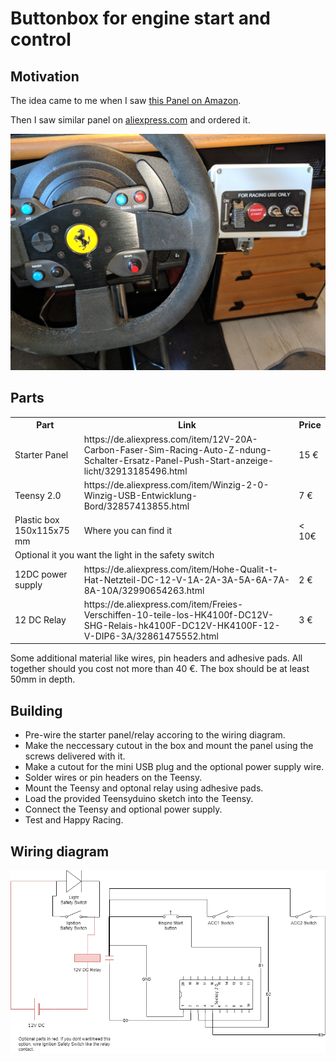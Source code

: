 # Buttonbox for engine start and control

## Motivation

The idea came to me when I saw [this Panel on Amazon](https://www.amazon.de/dp/B01BV9CWW2/?coliid=ILLJIW41VWR2C&colid=2JV752ZE9GTFC&psc=0&ref_=lv_ov_lig_dp_it).

Then I saw similar panel on [aliexpress.com](https://de.aliexpress.com/item/12V-20A-Carbon-Faser-Sim-Racing-Auto-Z-ndung-Schalter-Ersatz-Panel-Push-Start-anzeige-licht/32913185496.html) and ordered it.

![The Result](images/small/BoxInPlace.jpg)

## Parts

<table>
    <tr>
        <th>Part</th><th>Link</th><th>Price</th>
    </tr>
    <tr>
        <td>Starter Panel</td><td>https://de.aliexpress.com/item/12V-20A-Carbon-Faser-Sim-Racing-Auto-Z-ndung-Schalter-Ersatz-Panel-Push-Start-anzeige-licht/32913185496.html</td><td>15 €</td>
    </tr>
    <tr>
        <td>Teensy 2.0</td><td>https://de.aliexpress.com/item/Winzig-2-0-Winzig-USB-Entwicklung-Bord/32857413855.html</td><td>7 €</td>
    </tr>
    <tr>
        <td>Plastic box 150x115x75 mm</td><td>Where you can find it</td><td>&lt; 10€</td>
    </tr>
    <tr><td colspan="3">Optional it you want the light in the safety switch</td></tr>
    <tr>
        <td>12DC power supply</td><td>https://de.aliexpress.com/item/Hohe-Qualit-t-Hat-Netzteil-DC-12-V-1A-2A-3A-5A-6A-7A-8A-10A/32990654263.html</td><td>2 €</td>
    </tr>
    <tr>
        <td>12 DC Relay</td><td>https://de.aliexpress.com/item/Freies-Verschiffen-10-teile-los-HK4100f-DC12V-SHG-Relais-hk4100F-DC12V-HK4100F-12-V-DIP6-3A/32861475552.html</td><td>3 €</td>
    </tr>
</table>

Some additional material like wires, pin headers and adhesive pads. All together should you cost not more than 40 €.
The box should be at least 50mm in depth.

## Building

* Pre-wire the starter panel/relay accoring to the wiring diagram.
* Make the neccessary cutout in the box and mount the panel using the screws delivered with it.
* Make a cutout for the mini USB plug and the optional power supply wire.
* Solder wires or pin headers on the Teensy.
* Mount the Teensy and optonal relay using adhesive pads.
* Load the provided Teensyduino sketch into the Teensy.
* Connect the Teensy and optional power supply.
* Test and Happy Racing.

## Wiring diagram

![Starterbox wiring](images/WiringDiagram.png)